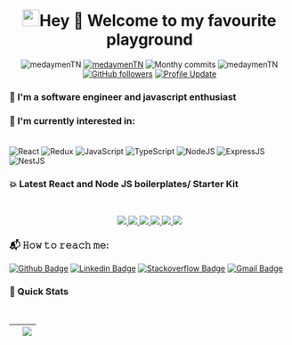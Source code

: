 <h1 align="center"> <img src="https://emojis.slackmojis.com/emojis/images/1531849430/4246/blob-sunglasses.gif?1531849430" width="30"/>Hey 👋 Welcome to my favourite playground</h1>

<p align="center"> 
    <img src="https://komarev.com/ghpvc/?username=medaymenTN" alt="medaymenTN"/>       
    <a href="https://github.com/wassim93?tab=repositories" target="_blank"><img src="https://badges.pufler.dev/repos/medaymenTN" alt="medaymenTN"/></a> 
    <img src="https://badges.pufler.dev/years/medaymenTN" alt="Monthy commits"/>  
    <img src="https://badges.pufler.dev/commits/monthly/medaymenTN" alt="medaymenTN"/>   
    <a href="https://github.com/medaymenTN?tab=followers"><img alt="GitHub followers" src="https://img.shields.io/github/followers/wassim93?color=4C1&logo=github"></a>
    <a href="https://github.com/medaymenTN/medaymenTN" target="_blank"><img alt="Profile Update" src="https://img.shields.io/github/last-commit/medaymenTN/medaymenTN?label=Profile%20update&style=fflat-square"></a>
</p> 

### 👀 I'm a software engineer and  javascript enthusiast

### :page_with_curl: I'm currently interested in:<br><br>
![React](https://img.shields.io/badge/react-%2320232a.svg?style=for-the-badge&logo=react&logoColor=%2361DAFB)
![Redux](https://img.shields.io/badge/redux-%23593d88.svg?style=for-the-badge&logo=redux&logoColor=white)
![JavaScript](https://img.shields.io/badge/javascript-%23323330.svg?style=for-the-badge&logo=javascript&logoColor=%23F7DF1E)
![TypeScript](https://img.shields.io/badge/typescript-%23323330.svg?style=for-the-badge&logo=typescript&logoColor=%23F7DF1)
![NodeJS](https://img.shields.io/badge/node.js-6DA55F?style=for-the-badge&logo=node.js&logoColor=white)
![ExpressJS](https://img.shields.io/badge/Express.JS-6DA55F?style=for-the-badge&logo=ExpressJS&logoColor=white)
![NestJS](https://img.shields.io/badge/NestJS-FF0000?style=for-the-badge&logo=NestJS&logoColor=white)

### 💥 Latest React and Node JS boilerplates/ Starter Kit
<br>

<p align="center">
<a href="https://github.com/medaymenTN/React-Node-Docker-App">
  <img src="https://github-readme-stats.vercel.app/api/pin/?username=medaymenTN&repo=React-Node-Docker-App&show_owner=true&theme=react" />
</a><a href="https://github.com/medaymenTN/NestJS-Microservices">
  <img src="https://github-readme-stats.vercel.app/api/pin/?username=medaymenTN&repo=NestJS-Microservices&show_owner=true&theme=aura_dark" />
</a><a href="https://github.com/medaymenTN/ts-react-redux-hooks-boilerplate">
  <img src="https://github-readme-stats.vercel.app/api/pin/?username=medaymenTN&repo=ts-react-redux-hooks-boilerplate&show_owner=true&theme=react" />
</a><a href="https://github.com/medaymenTN/ts-react-native-expo-boilerplate">
  <img src="https://github-readme-stats.vercel.app/api/pin/?username=medaymenTN&repo=ts-react-native-expo-boilerplate&show_owner=true&theme=react" />
</a><a href="https://github.com/medaymenTN/ts-graphql-boilerplate">
  <img src="https://github-readme-stats.vercel.app/api/pin/?username=medaymenTN&repo=ts-graphql-boilerplate&show_owner=true&theme=synthwave"/>
</a>
    <a href="https://github.com/medaymenTN/NodeJsGraphQLDockerApp">
  <img src="https://github-readme-stats.vercel.app/api/pin/?username=medaymenTN&repo=NodeJsGraphQLDockerApp&show_owner=true&theme=synthwave" />
</a>
</p>


### 📬 𝙷𝚘𝚠 𝚝𝚘 𝚛𝚎𝚊𝚌𝚑 𝚖𝚎:
[![Github Badge](http://img.shields.io/badge/-Github-black?style=flat-square&logo=github&link=https://github.com/medaymenTN/)](https://github.com/medaymenTN) 
[![Linkedin Badge](https://img.shields.io/badge/-LinkedIn-blue?style=flat-square&logo=Linkedin&logoColor=white&link=https://tn.linkedin.com/in/mohamed-aymen-ourabi-7176b912a)](https://tn.linkedin.com/in/mohamed-aymen-ourabi-7176b912a)
[![Stackoverflow Badge](https://img.shields.io/badge/-Stack%20overflow-FE7A16?style=flat-square&logo=stack-overflow&logoColor=white&link=https://stackoverflow.com/users/11534375/hemanth-kollipara)](https://stackoverflow.com/users/6073064/wassiim-ben-hssen)
[![Gmail Badge](https://img.shields.io/badge/-Gmail-d14836?style=flat-square&logo=Gmail&logoColor=white&link=mailto:mohamedaymenourabi4@gmail.com)](mailto:mohamedaymenourabi4@gmail.com)



### 🚀 Quick Stats
<br>

| <a href="https://github.com/wassim93"><img align="center" src="https://github-readme-stats.vercel.app/api?username=medaymenTN&theme=radical&show_icons=true&layout=compact" alt="" /></a> | <a href="https://github.com/medaymenTN"><img align="center" src="https://github-readme-stats.vercel.app/api/top-langs/?username=medaymenTN&theme=radical&show_icons=true&layout=compact&langs_count=8" /></a> |
| ------------- | ------------- |

